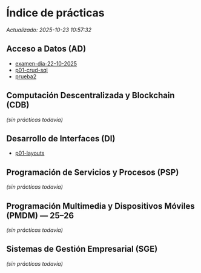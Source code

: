 <!-- Archivo generado automáticamente. Edita las prácticas en sus carpetas. -->
# Índice de prácticas

_Actualizado: 2025-10-23 10:57:32_

## Acceso a Datos (AD)

- [examen-dia-22-10-2025](01-acceso-datos//practicas/examen-dia-22-10-2025/README.md)
- [p01-crud-sql](01-acceso-datos//practicas/p01-crud-sql/README.md)
- [prueba2](01-acceso-datos//practicas/prueba2/README.md)

## Computación Descentralizada y Blockchain (CDB)

*(sin prácticas todavía)*

## Desarrollo de Interfaces (DI)

- [p01-layouts](03-desarrollo-interfaces//practicas/p01-layouts/README.md)

## Programación de Servicios y Procesos (PSP)

*(sin prácticas todavía)*

## Programación Multimedia y Dispositivos Móviles (PMDM) — 25–26

*(sin prácticas todavía)*

## Sistemas de Gestión Empresarial (SGE)

*(sin prácticas todavía)*

